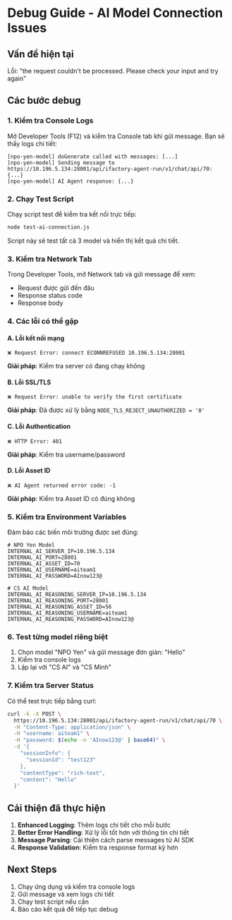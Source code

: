 # Debug Guide - AI Model Connection Issues

## Vấn đề hiện tại
Lỗi: "the request couldn't be processed. Please check your input and try again"

## Các bước debug

### 1. Kiểm tra Console Logs
Mở Developer Tools (F12) và kiểm tra Console tab khi gửi message. Bạn sẽ thấy logs chi tiết:

```
[npo-yen-model] doGenerate called with messages: [...]
[npo-yen-model] Sending message to https://10.196.5.134:28001/api/ifactory-agent-run/v1/chat/api/70: {...}
[npo-yen-model] AI Agent response: {...}
```

### 2. Chạy Test Script
Chạy script test để kiểm tra kết nối trực tiếp:

```bash
node test-ai-connection.js
```

Script này sẽ test tất cả 3 model và hiển thị kết quả chi tiết.

### 3. Kiểm tra Network Tab
Trong Developer Tools, mở Network tab và gửi message để xem:
- Request được gửi đến đâu
- Response status code
- Response body

### 4. Các lỗi có thể gặp

#### A. Lỗi kết nối mạng
```
❌ Request Error: connect ECONNREFUSED 10.196.5.134:28001
```
**Giải pháp**: Kiểm tra server có đang chạy không

#### B. Lỗi SSL/TLS
```
❌ Request Error: unable to verify the first certificate
```
**Giải pháp**: Đã được xử lý bằng `NODE_TLS_REJECT_UNAUTHORIZED = '0'`

#### C. Lỗi Authentication
```
❌ HTTP Error: 401
```
**Giải pháp**: Kiểm tra username/password

#### D. Lỗi Asset ID
```
❌ AI Agent returned error code: -1
```
**Giải pháp**: Kiểm tra Asset ID có đúng không

### 5. Kiểm tra Environment Variables
Đảm bảo các biến môi trường được set đúng:

```env
# NPO Yen Model
INTERNAL_AI_SERVER_IP=10.196.5.134
INTERNAL_AI_PORT=28001
INTERNAL_AI_ASSET_ID=70
INTERNAL_AI_USERNAME=aiteam1
INTERNAL_AI_PASSWORD=AInow123@

# CS AI Model
INTERNAL_AI_REASONING_SERVER_IP=10.196.5.134
INTERNAL_AI_REASONING_PORT=28001
INTERNAL_AI_REASONING_ASSET_ID=56
INTERNAL_AI_REASONING_USERNAME=aiteam1
INTERNAL_AI_REASONING_PASSWORD=AInow123@
```

### 6. Test từng model riêng biệt
1. Chọn model "NPO Yen" và gửi message đơn giản: "Hello"
2. Kiểm tra console logs
3. Lặp lại với "CS AI" và "CS Minh"

### 7. Kiểm tra Server Status
Có thể test trực tiếp bằng curl:

```bash
curl -k -X POST \
  https://10.196.5.134:28001/api/ifactory-agent-run/v1/chat/api/70 \
  -H "Content-Type: application/json" \
  -H "username: aiteam1" \
  -H "password: $(echo -n 'AInow123@' | base64)" \
  -d '{
    "sessionInfo": {
      "sessionId": "test123"
    },
    "contentType": "rich-text",
    "content": "Hello"
  }'
```

## Cải thiện đã thực hiện

1. **Enhanced Logging**: Thêm logs chi tiết cho mỗi bước
2. **Better Error Handling**: Xử lý lỗi tốt hơn với thông tin chi tiết
3. **Message Parsing**: Cải thiện cách parse messages từ AI SDK
4. **Response Validation**: Kiểm tra response format kỹ hơn

## Next Steps

1. Chạy ứng dụng và kiểm tra console logs
2. Gửi message và xem logs chi tiết
3. Chạy test script nếu cần
4. Báo cáo kết quả để tiếp tục debug
